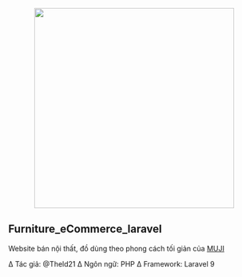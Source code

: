 <p align="center"><img src="https://upload.wikimedia.org/wikipedia/commons/2/20/FPT_Polytechnic.png" width="400"></p>

## Furniture_eCommerce_laravel

Website bán nội thất, đồ dùng theo phong cách tối giản của  <a href="https://www.muji.com/" target="_blank">MUJI</a>

∆ Tác giả: @Theld21
∆ Ngôn ngữ: PHP
∆ Framework: Laravel 9

